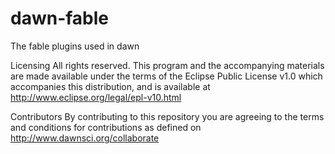 dawn-fable
==========

The fable plugins used in dawn

Licensing
All rights reserved. This program and the accompanying materials are made available under the terms of the Eclipse Public License v1.0 which accompanies this distribution, and is available at http://www.eclipse.org/legal/epl-v10.html

Contributors
By contributing to this repository you are agreeing to the terms and conditions for contributions as defined on http://www.dawnsci.org/collaborate
